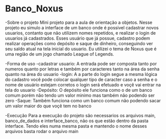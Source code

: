 # Banco_Noxus
-Sobre o projeto
    Mini projeto para a aula de orientação a objetos. Nesse projeto eu simulo a interface de um banco
  onde é possivel cadastrar novos usuarios, contanto que não utilizem nomes repetidos, e realizar o
  login de usuarios já cadastrados. Esses usuário que já possue, cadastro podem realizar operações 
  como depósito e saque de dinheiro, conseguindo ver seu saldo atual na tela inicial do usuario. Eu 
  utilizei o tema de Noxus que é uma região de um jogo chamado League of Legends.

-Forma de uso
  -cadastrar usuario: A entrada pode ser composta tanto por numeros quanto por letras e também por caracteres
  tanto na área da senha quanto na área do usuario
  -login: A a parte do login segue a mesma lógica do cadastro você pode colocar qualquer tipo de caracter caso
    a senha e o nome de usuário estejam corretos o login será efetuado e voçê vai entrar na tela do usuario
  -Depósito: O depósito ele funciona como o de um banco comum porém não tendo um valor minimo mas também não podendo 
    ser zero
  -Saque: Também funciona como um banco comum não podendo sacar um valor maior do que voçê tem no banco

-Execução 
  Para a execução do projeto são necessarios os arquivos main, banco_de_dados e interface_banco, não os que estão dentro da pasta interface. Tendo eles numa mesma pasta e mantendo o nome desses arquivos basta rodar o arquivo main
